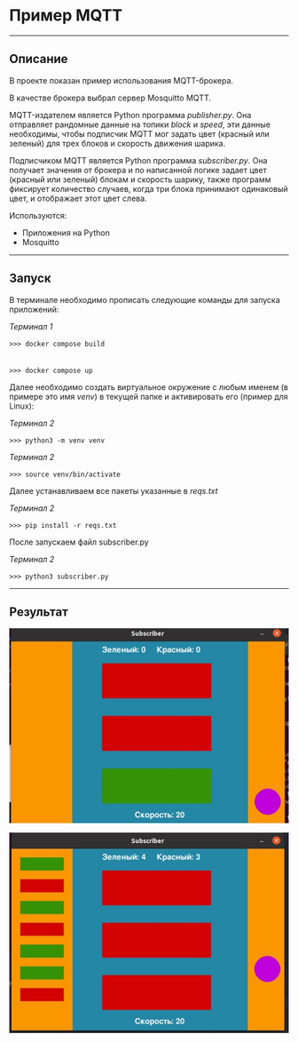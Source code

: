 # Пример MQTT

***

## Описание

В проекте показан пример использования MQTT-брокера.

В качестве брокера выбрал сервер Mosquitto MQTT.

MQTT-издателем является Python программа _publisher.py_. Она отправляет рандомные данные на топики _block_ и _speed_, эти данные необходимы, чтобы подписчик MQTT мог задать цвет (красный или зеленый) для трех блоков и скорость движения шарика.

Подписчиком MQTT является Python программа _subscriber.py_. Она получает значения от брокера и по написанной логике задает цвет (красный или зеленый) блокам и скорость шарику, также программ фиксирует количество случаев, когда три блока принимают одинаковый цвет, и отображает этот цвет слева.

Используются:
* Приложения на Python
* Mosquitto

---

## Запуск

В терминале необходимо прописать следующие команды для запуска приложений:


_Терминал 1_
```
>>> docker compose build


>>> docker compose up
```

Далее необходимо создать виртуальное окружение с любым именем (в примере это имя _venv_) в текущей папке и активировать его (пример для Linux):

_Терминал 2_
```
>>> python3 -m venv venv
```

_Терминал 2_
```
>>> source venv/bin/activate

```

Далее устанавливаем все пакеты указанные в _reqs.txt_

_Терминал 2_
```
>>> pip install -r reqs.txt
```

После запускаем файл subscriber.py

_Терминал 2_
```
>>> python3 subscriber.py
```

---

## Результат

![ПРимер №1](img/Example1.jpg "ПРимер №1")


![Пример №2](img/Example2.jpg "ПРимер №2")
